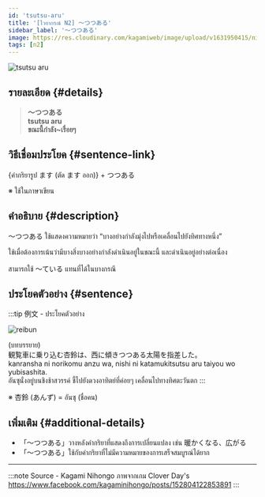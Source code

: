```yaml
---
id: 'tsutsu-aru'
title: '[ไวยากรณ์ N2] 〜つつある'
sidebar_label: '〜つつある'
image: https://res.cloudinary.com/kagamiweb/image/upload/v1631950415/nihongo/grammar/n2/reibun/tsutsuaru.jpg
tags: [n2]
---
```


![tsutsu aru](https://res.cloudinary.com/kagamiweb/image/upload/v1640445089/nihongo/grammar/n2/tsutsu-aru.jpg)

## รายละเอียด {#details}

> **〜つつある**  
> **tsutsu aru**  
> **ขณะนี้กำลัง~เรื่อยๆ**

## วิธีเชื่อมประโยค {#sentence-link}

{คำกริยารูป ます (ตัด ます ออก)} + つつある

※ ใช้ในภาษาเขียน

## คำอธิบาย {#description}

〜つつある ใช้แสดงความหมายว่า “บางอย่างกำลังมุ่งไปหรือเคลื่อนไปยังทิศทางหนึ่ง”

ใช้เมื่อต้องการเน้นว่ามีบางสิ่งบางอย่างกำลังดำเนินอยู่ในขณะนี้ และดำเนินอยู่อย่างต่อเนื่อง

สามารถใช้ 〜ている แทนที่ได้ในบางกรณี

## ประโยคตัวอย่าง {#sentence}

:::tip 例文 - ประโยคตัวอย่าง

![reibun](https://res.cloudinary.com/kagamiweb/image/upload/v1631950415/nihongo/grammar/n2/reibun/tsutsuaru.jpg)

(บทบรรยาย)  
観覧車に乗り込む杏鈴は、西に傾きつつある太陽を指差した。  
kanransha ni norikomu anzu wa, nishi ni katamukitsutsu aru taiyou wo yubisashita.  
อันซุนั่งอยู่บนชิงช้าสวรรค์ ชี้ไปยังดวงอาทิตย์ที่ค่อยๆ เคลื่อนไปทางทิศตะวันตก
:::

※ 杏鈴 (あんず) = อันซุ (ชื่อคน)

## เพิ่มเติม {#additional-details}

- 「〜つつある」วางหลังคำกริยาที่แสดงถึงการเปลี่ยนแปลง เช่น 暖かくなる、広がる
- 「〜つつある」ใช้กับคำกริยาที่ไม่มีความหมายของการเสร็จสมบูรณ์ได้ยาก

---
:::note Source - Kagami Nihongo
ภาพจากเกม Clover Day's  
https://www.facebook.com/kagaminihongo/posts/152804122853891
:::